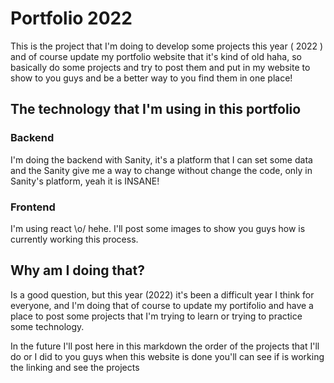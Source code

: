 # Portfolio 2022

This is the project that I'm doing to develop some projects this year ( 2022 ) and of course update my portfolio website that it's kind of old haha, so basically do some projects and try to post them and put in my website to show to you guys and be a better way to you find them in one place!

## The technology that I'm using in this portfolio

### Backend

I'm doing the backend with Sanity, it's a platform that I can set some data and the Sanity give me a way to change without change the code, only in Sanity's platform, yeah it is INSANE!

### Frontend

I'm using react \o/ hehe. I'll post some images to show you guys how is currently working this process. 

## Why am I doing that?

Is a good question, but this year (2022) it's been a difficult year I think for everyone, and I'm doing that of course to update my portifolio and have a place to post some projects that I'm trying to learn or trying to practice some technology.

In the future I'll post here in this markdown the order of the projects that I'll do or I did to you guys when this website is done you'll can see if is working the linking and see the projects